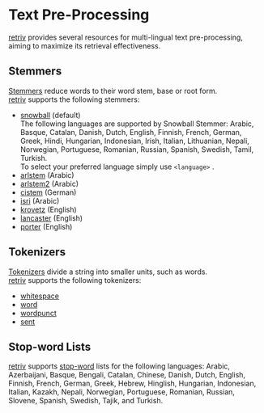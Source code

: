 # Text Pre-Processing

[retriv](https://github.com/AmenRa/retriv) provides several resources for multi-lingual text pre-processing, aiming to maximize its retrieval effectiveness.

## Stemmers
[Stemmers](https://en.wikipedia.org/wiki/Stemming) reduce words to their word stem, base or root form.  
[retriv](https://github.com/AmenRa/retriv) supports the following stemmers:
- [snowball](https://snowballstem.org) (default)  
The following languages are supported by Snowball Stemmer: 
Arabic, Basque, Catalan, Danish, Dutch, English, Finnish, French, German, Greek, Hindi, Hungarian, Indonesian, Irish, Italian, Lithuanian, Nepali, Norwegian, Portuguese, Romanian, Russian, Spanish, Swedish, Tamil, Turkish.  
To select your preferred language simply use `<language>` .
- [arlstem](https://www.nltk.org/api/nltk.stem.arlstem.html) (Arabic)
- [arlstem2](https://www.nltk.org/api/nltk.stem.arlstem2.html) (Arabic)
- [cistem](https://www.nltk.org/api/nltk.stem.cistem.html) (German)
- [isri](https://www.nltk.org/api/nltk.stem.isri.html) (Arabic)
- [krovetz](https://dl.acm.org/doi/10.1145/160688.160718) (English)
- [lancaster](https://www.nltk.org/api/nltk.stem.lancaster.html) (English)
- [porter](https://www.nltk.org/api/nltk.stem.porter.html) (English)


## Tokenizers
[Tokenizers](https://en.wikipedia.org/wiki/Lexical_analysis#Tokenization) divide a string into smaller units, such as words.  
[retriv](https://github.com/AmenRa/retriv) supports the following tokenizers:
- [whitespace](https://www.nltk.org/api/nltk.tokenize.html)
- [word](https://www.nltk.org/api/nltk.tokenize.html)
- [wordpunct](https://www.nltk.org/api/nltk.tokenize.html)
- [sent](https://www.nltk.org/api/nltk.tokenize.html)


## Stop-word Lists
[retriv](https://github.com/AmenRa/retriv) supports [stop-word](https://en.wikipedia.org/wiki/Stop_word) lists for the following languages: Arabic, Azerbaijani, Basque, Bengali, Catalan, Chinese, Danish, Dutch, English, Finnish, French, German, Greek, Hebrew, Hinglish, Hungarian, Indonesian, Italian, Kazakh, Nepali, Norwegian, Portuguese, Romanian, Russian, Slovene, Spanish, Swedish, Tajik, and Turkish.